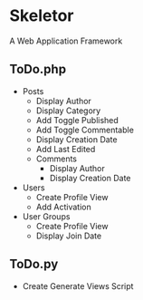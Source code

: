 # Skeletor
A Web Application Framework

## ToDo.php
* Posts
  * Display Author
  * Display Category
  * Add Toggle Published
  * Add Toggle Commentable
  * Display Creation Date
  * Add Last Edited
  * Comments
    * Display Author
    * Display Creation Date
* Users
  * Create Profile View
  * Add Activation
* User Groups
  * Create Profile View
  * Display Join Date

## ToDo.py
* Create Generate Views Script